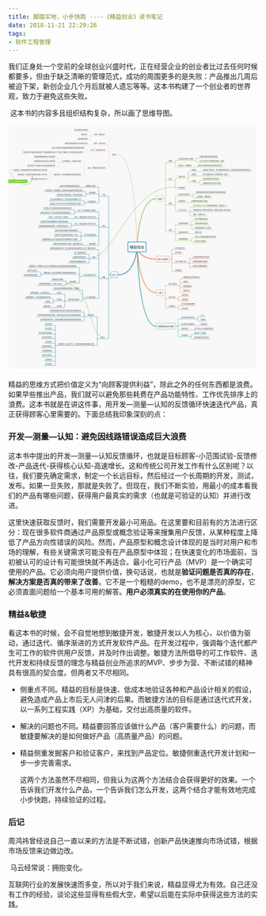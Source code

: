 ```yaml
---
title: 脚踏实地，小步快跑 ----《精益创业》读书笔记
date: 2018-11-21 22:29:26
tags:
- 软件工程管理
---
```


​	我们正身处一个空前的全球创业兴盛时代，正在经营企业的创业者比过去任何时候都要多，但由于缺乏清晰的管理范式，成功的周围更多的是失败：产品推出几周后被迫下架，新创企业几个月后就被人遗忘等等。这本书构建了一个创业者的世界观，致力于避免这些失败。

​	这本书的内容多且组织结构复杂，所以画了思维导图。

![](https://raw.githubusercontent.com/sweetysweets/BlogResource/master/the-lean-startup/lean-startup.png)

​	精益的思维方式把价值定义为“向顾客提供利益”，除此之外的任何东西都是浪费。如果早些推出产品，我们就可以避免那些耗费在产品功能特性、工作优先排序上的浪费。这本书就是在讲这件事，用开发—测量—认知的反馈循环快速迭代产品，真正获得顾客心里需要的。下面总结我印象深刻的点：

### 开发—测量—认知：避免因线路错误造成巨大浪费

​	这本书中提出的开发—测量—认知反馈循环，也就是目标顾客-小范围试验-反馈修改-产品迭代-获得核心认知-高速增长。这和传统公司开发工作有什么区别呢？以往，我们要先确定需求，制定一个长远目标，然后经过一个长周期的开发，测试，发布。如果一旦失败，那就是失败了。但现在，我们不断实验，用最小的成本看我们的产品有哪些问题，获得用户最真实的需求（也就是可验证的认知）并进行改进。

​	这里快速获取反馈时，我们需要开发最小可用品。在这里要和目前有的方法进行区分：现在很多软件商通过产品原型或概念验证等来搜集用户反馈，从某种程度上降低了产品方向性错误的风险。然而，产品原型和概念设计体现的是当时对用户和市场的理解，有些关键需求可能没有在产品原型中体现；在快速变化的市场面前，当初被认可的设计有可能很快就不再适合。最小化可行产品（MVP）是一个确实可使用的产品。它必须向用户提供价值，换句话说，也就是**验证问题是否真的存在**，**解决方案是否真的带来了改善**。它不是一个粗糙的demo，也不是漂亮的原型，它必须直面问题给一个基本可用的解答。**用户必须真实的在使用你的产品**。

### 精益&敏捷

​	看这本书的时候，会不自觉地想到敏捷开发，敏捷开发以人为核心，以价值为驱动，通过迭代、循序渐进的方式开发软件产品。在开发过程中，强调每个迭代都产生可工作的软件供用户反馈，并及时作出调整。敏捷方法所倡导的可工作软件、迭代开发和持续反馈的理念与精益创业所追求的MVP、步步为营、不断试错的精神具有很高的契合度。但两者又不尽相同。

- 侧重点不同。精益的目标是快速、低成本地验证各种和产品设计相关的假设，避免造成产品上市后无人问津的后果。而敏捷方法的目标是通过迭代式开发，以一系列工程实践（XP）为基础，交付出高质量的软件。

- 解决的问题也不同。精益要回答应该做什么产品（客户需要什么）的问题，而敏捷要解决的是如何做好产品（高质量产品）的问题。

- 精益侧重发掘客户和验证客户，来找到产品定位。敏捷侧重迭代开发计划和一步一步完善需求。

  这两个方法虽然不尽相同，但我认为这两个方法结合会获得更好的效果。一个告诉我们开发什么产品，一个告诉我们怎么开发，这两个结合才能有效地完成小步快跑，持续验证的过程。

### 后记

​	周鸿祎曾经说自己一直以来的方法是不断试错，创新产品快速推向市场试错，根据市场反馈来边做边改。

​	马云经常说：拥抱变化。

​	互联网行业的发展快速而多变，所以对于我们来说，精益显得尤为有效。自己还没有工作的经验，谈论这些显得有些假大空，希望以后能在实际中获得这些方法的实践。

